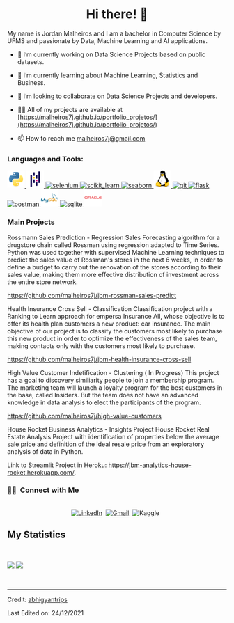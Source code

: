 <h1 align="center">Hi there! 👋</h1>
My name is Jordan Malheiros and I am a bachelor in Computer Science by UFMS and passionate by Data, Machine Learning and AI applications.

- 🔭 I’m currently working on Data Science Projects based on public datasets.

- 🌱 I’m currently learning about Machine Learning, Statistics and Business. 

- 👯 I’m looking to collaborate on Data Science Projects and developers.

- 👨‍💻 All of my projects are available at [https://malheiros7j.github.io/portfolio_projetos/](https://malheiros7j.github.io/portfolio_projetos/)

- 📫 How to reach me malheiros7j@gmail.com



<h3 align="left">Languages and Tools:</h3>

<p align="left"> <a href="https://www.python.org" target="_blank" rel="noreferrer"> <img src="https://raw.githubusercontent.com/devicons/devicon/master/icons/python/python-original.svg" alt="python" width="40" height="40"/> </a> 
<a href="https://pandas.pydata.org/" target="_blank" rel="noreferrer"> <img src="https://raw.githubusercontent.com/devicons/devicon/2ae2a900d2f041da66e950e4d48052658d850630/icons/pandas/pandas-original.svg" alt="pandas" width="40" height="40"/> </a> 
<a href="https://www.selenium.dev" target="_blank" rel="noreferrer"> <img src="https://raw.githubusercontent.com/detain/svg-logos/780f25886640cef088af994181646db2f6b1a3f8/svg/selenium-logo.svg" alt="selenium" width="40" height="40"/> </a> 
<a href="https://scikit-learn.org/" target="_blank" rel="noreferrer"> <img src="https://upload.wikimedia.org/wikipedia/commons/0/05/Scikit_learn_logo_small.svg" alt="scikit_learn" width="40" height="40"/> </a> 
<a href="https://seaborn.pydata.org/" target="_blank" rel="noreferrer"> <img src="https://seaborn.pydata.org/_images/logo-mark-lightbg.svg" alt="seaborn" width="40" height="40"/> </a> 
<a href="https://www.linux.org/" target="_blank" rel="noreferrer"> <img src="https://raw.githubusercontent.com/devicons/devicon/master/icons/linux/linux-original.svg" alt="linux" width="40" height="40"/> </a> 
<a href="https://git-scm.com/" target="_blank" rel="noreferrer"> <img src="https://www.vectorlogo.zone/logos/git-scm/git-scm-icon.svg" alt="git" width="40" height="40"/> </a> 
<a href="https://flask.palletsprojects.com/" target="_blank" rel="noreferrer"> <img src="https://www.vectorlogo.zone/logos/pocoo_flask/pocoo_flask-icon.svg" alt="flask" width="40" height="40"/> </a> 
<a href="https://postman.com" target="_blank" rel="noreferrer"> <img src="https://www.vectorlogo.zone/logos/getpostman/getpostman-icon.svg" alt="postman" width="40" height="40"/> </a> 
<a href="https://www.mysql.com/" target="_blank" rel="noreferrer"> <img src="https://raw.githubusercontent.com/devicons/devicon/master/icons/mysql/mysql-original-wordmark.svg" alt="mysql" width="40" height="40"/> </a> 
<a href="https://www.sqlite.org/" target="_blank" rel="noreferrer"> <img src="https://www.vectorlogo.zone/logos/sqlite/sqlite-icon.svg" alt="sqlite" width="40" height="40"/> </a> 
<a href="https://www.oracle.com/" target="_blank" rel="noreferrer"> <img src="https://raw.githubusercontent.com/devicons/devicon/master/icons/oracle/oracle-original.svg" alt="oracle" width="40" height="40"/> </a> </p>

### Main Projects

Rossmann Sales Prediction - Regression
Sales Forecasting algorithm for a drugstore chain called Rossman using regression adapted to Time Series. Python was used together with supervised Machine Learning techniques to predict the sales value of Rossman's stores in the next 6 weeks, in order to define a budget to carry out the renovation of the stores according to their sales value, making them more effective distribution of investment across the entire store network.

https://github.com/malheiros7j/jbm-rossman-sales-predict

Health Insurance Cross Sell - Classification
Classification project with a Ranking to Learn approach for empersa Insurance All, whose objective is to offer its health plan customers a new product: car insurance. The main objective of our project is to classify the customers most likely to purchase this new product in order to optimize the effectiveness of the sales team, making contacts only with the customers most likely to purchase.

https://github.com/malheiros7j/jbm-health-insurance-cross-sell

High Value Customer Indetification - Clustering ( In Progress)
This project has a goal to discovery similiarity people to join a membership program. The marketing team will launch a loyalty program for the best customers in the base, called Insiders. But the team does not have an advanced knowledge in data analysis to elect the participants of the program.

https://github.com/malheiros7j/high-value-customers 

House Rocket Business Analytics - Insights Project
House Rocket Real Estate Analysis Project with identification of properties below the average sale price and definition of the ideal resale price from an exploratory analysis of data in Python.

Link to Streamlit Project in Heroku: https://jbm-analytics-house-rocket.herokuapp.com/.


<h3> 🤝🏻 &nbsp;Connect with Me </h3> 

<p align="center">
<br>
<a href="https://www.linkedin.com/in/jordan-malheiros/"><img src="https://img.shields.io/badge/linkedin-%230077B5.svg?&style=for-the-badge&logo=linkedin&logoColor=white" alt="LinkedIn" /></a>&nbsp;
<a href="mailto:malheiros7j@gmail.com?subject=Hi%20Jordan"><img src="https://img.shields.io/badge/gmail-%23D14836.svg?&style=for-the-badge&logo=gmail&logoColor=white" alt="Gmail"/></a>&nbsp;
<a hrefhttps://www.kaggle.com/malheiros7j"><img src="https://img.shields.io/badge/Kaggle-035a7d?style=for-the-badge&logo=kaggle&logoColor=white" alt="Kaggle"/> </a>&nbsp;
</p>


## My Statistics

<br/>
<p align="left">
  <a href="https://github.com/malheiros7j">
  <img width="49.5%" src="https://github-readme-stats.vercel.app/api?username=malheiros7j&show_icons=true&theme=nord&hide_border=true" />
    <img width="49.5%" src="https://github-readme-streak-stats.herokuapp.com/?user=malheiros7j&theme=nord&hide_border=true" />
  </a>
</p>
<br>


------

Credit: [abhigyantrips](https://github.com/abhigyantrips)

Last Edited on: 24/12/2021




















